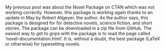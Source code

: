 My previous post was about the Novel Package on CTAN which was not working correctly.  However, this package is working again thanks to an update in May by Robert Allgeyer, the author. As the author says, this package is designed for for detective novels, science fiction, and short stories. The package can be downloaded in a zip file from GitHub. The easiest way to get to grips with the package is to read the page called ‘novel-documentation.html’. It is, without a doubt, the best package (LaTeX or otherwise) for typesetting novels.